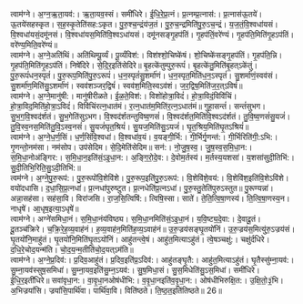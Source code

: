 

  
त्वाम॑ग्ने। अ॒ग्न॒ऋ॒ता॒यव॑:। ऋ॒ता॒यव॒स्सं। समी॑धिरे। ई॒धि॒रे॒प्र॒त्नं। प्र॒त्नम्प्र॒त्नास॑:। प्र॒त्नास॑ऊ॒तये॑। ऊ॒तये॑सहस्कृत। स॒ह॒स्कृ॒तेति॑सह:ऽकृत। पु॒रु॒श्च॒न्द्रंय॑ज॒तं। पु॒रु॒च॒न्द्रमिति॑पु॒रु॒ऽच॒न्द्रं। य॒ज॒तं॒वि॒श्वधा॑यसं। वि॒श्वधा॑यसं॒दमू॑नसं। वि॒श्वधा॑यस॒मिति॑वि॒श्वऽधा॑यसं। दमू॑नसङ्गृ॒हप॑तिं। गृ॒हप॑तिं॒वरे॑ण्यं। गृ॒हप॑ति॒मिति॑गृ॒हऽप॑तिं। वरे॑ण्य॒मिति॒वरे॑ण्यं॥  
त्वाम॑ग्ने। अ॒ग्ने॒अति॑थिं। अति॑थिम्पू॒र्व्यं। पू॒र्व्यंविश॑:। विश॑श्शो॒चिष्के॑षं। शो॒चिष्के॑सङ्गृ॒हप॑तिं। गृ॒हप॑ति॒न्नि। गृ॒हप॑ति॒मिति॑गृ॒हऽप॑तिं। निषे॑दिरे। से॒दि॒र॒इति॑सेदिरे॥ बृ॒हत्के॑तुम्पुरु॒रूपं॑। बृ॒हत्के॑तु॒मिति॑बृ॒हत्ऽके॑तुं। पु॒रु॒रूपं॑धन॒स्पृतं॑। पु॒रु॒रूप॒मिति॑पु॒रु॒ऽरूपं॑। ध॒न॒स्पृतं॑सु॒शर्मा॑णं। ध॒न॒स्पृत॒मिति॑ध॒न॒ऽस्पृतं॑। सु॒शर्मा॑णं॒स्वव॑सं। सु॒शर्मा॑ण॒मिति॑सु॒ऽशर्मा॑णं। स्वव॑शञ्जर॒द्विषं॑। स्वव॑श॒मिति॒स्वऽव॑शं। ज॒र॒द्विष॒मिति॑ज॒र॒त्ऽविषं॑॥  
त्वाम॑ग्ने। अ॒ग्ने॒मानु॑षी:। मानु॑षीरीळते। ई॒ळ॒ते॒विश॑:। विशो॑होत्रा॒विदं॑। हो॒त्रा॒विदं॒विवि॑चिं। हो॒त्रा॒विद॒मिति॑हो॒त्रा॒ऽविदं॑। विवि॑चिंरत्न॒धात॑मं। र॒त्न॒धात॑म॒मिति॑र॒त्न॒ऽधात॑मं॥ गुहा॒सन्तं॑। सन्तं॑सुभग। सु॒भ॒ग॒वि॒श्वद॑र्शतं। सु॒भ॒गेति॑सुऽभग। वि॒श्वद॑र्शतन्तुविष्व॒णसं॑। वि॒श्वद॑र्शत॒मिति॑वि॒श्वऽद॑र्शतं। तु॒वि॒ष्व॒णसं॑सु॒यजं॑। तु॒वि॒स्व॒नस॒मिति॑तु॒वि॒ऽस्व॒नसं॑। सु॒यजं॑घृत॒श्रियं॑। सु॒यज॒मिति॑सु॒ऽयजं॑। घृ॒त॒श्रिय॒मिति॑घृ॒तऽश्रियं॑॥  
त्वाम॑ग्ने। अ॒ग्ने॒ध॒र्ण॒सिं। ध॒र्ण॒सिंवि॒श्वधा॑। वि॒श्वधा॑व॒यं। व॒यङ्गी॒र्भि:। गी॒र्भिर्गृ॒णन्त॑:। गी॒र्भिरिति॑गी॒:ऽभि:। गृ॒णन्तो॒नम॑सा। नम॑सोप। उप॑सेदिम। से॒दि॒मेति॑सेदिम॥ सन॑:। नो॒जु॒ष॒स्व॒। जु॒ष॒स्व॒स॒मि॒धा॒न:। स॒मि॒धा॒नोअ॑ङ्गिर:। स॒मि॒धा॒न॒इति॑सं॒ऽइ॒धा॒न:। अ॒ङ्गि॒रो॒दे॒व:। दे॒वोम॒र्तस्य॑। म॒र्तस्य॒यशसा॑। य॒शसा॑सुदी॒तिभि॑:। सु॒दी॒तिभि॒रिति॒सु॒ऽदी॒तिभि॑:॥  
त्वम॑ग्ने। अ॒ग्ने॒पु॒रु॒रूप॑:। पु॒रु॒रूपो॑वि॒शेवि॑शे। पु॒रु॒रूप॒इति॑पु॒रु॒ऽरूप॑:। वि॒शेवि॑शे॒वय॑:। वि॒शेवि॑श॒इति॑वि॒शेऽवि॑शे। वयो॑दधासि। द॒धा॒सि॒प्र॒त्नधा॑। प्र॒त्नधा॑पुरुष्टुत। प्र॒त्नधेति॑प्र॒त्नऽधा॑। पु॒रु॒स्तु॒तेति॑पुरुऽस्तुत॥ पु॒रूण्यन्ना॑। अन्ना॒सह॑सा। सह॑सा॒वि। विरा॑जसि। रा॒ज॒सि॒त्विषि॑:। त्विषि॒स्सा। साते॑। ते॒ति॒त्वि॒षा॒णस्य॑। ति॒त्वि॒षा॒णस्य॒न। नाधृषे॑। आ॒धृष॒इत्या॒ऽधृषे॑॥  
त्वाम॑ग्ने। अग्ने॑समिधा॒नं। स॒मि॒धा॒नंय॑विष्ठ्य। स॒मि॒धा॒नमिति॑सं॒ऽइ॒धा॒नं। य॒वि॒ष्ट्य॒दे॒वा:। दे॒वादू॒तं। दू॒तञ्च॑क्रिरे। च॒क्रि॒रे॒ह॒व्य॒वाह॑नं। ह॒व्य॒वाह॑न॒मिति॑ह॒व्य॒ऽवाह॑नं॥ उ॒रु॒ज्रय॑सङ्घृ॒तयो॑निं। उ॒रु॒ज्रय॑स॒मित्यु॑रु॒ऽज्रय॑सं। घृ॒तयो॑नि॒माहु॑तं। घृ॒तयो॑नि॒मिति॑घृ॒तऽयो॑निं। आहु॑तन्त्वे॒षं। आहु॑त॒मित्याऽहु॑तं। त्वे॒षञ्चक्षु॑:। चक्षु॑र्दधिरे। द॒धि॒रे॒चोद॒यन्म॑ति। चो॒द॒य॒न्म॒तीति॑चो॒द॒यत्ऽम॑ति॥  
त्वाम॑ग्ने। अ॒ग्ने॒प्र॒दिव॑:। प्र॒दिव॒आहु॑तं। प्र॒दिव॒इति॑प्र॒ऽदिव॑:। आहु॑तङ्घृ॒तै:। आहु॑त॒मित्याऽहु॑तं। घृ॒तैस्सु॑म्ना॒यव॑:। सु॒म्ना॒यव॑स्सुष॒समिधा॑। सु॒म्ना॒यव॒इति॑सु॒म्न॒ऽयव॑:। सु॒ष॒मिधा॒सं। सु॒स॒मिधेति॑सु॒ऽस॒मिधा॑। समी॑धिरे। ई॒धि॒र॒इती॑धिरे॥ सवा॑वृधा॒न:। वा॒वृ॒धा॒नओष॑धीभि:। व॒वृ॒धा॒नइति॑व॒वृ॒धा॒न:। ओष॑धीभिरुक्षि॒त:। उ॒क्षि॒तो॒३॒॑भि। अ॒भिज्रयां॑सि। ज्रयां॑सि॒पार्थि॑वा। पार्थि॑वा॒वि। विति॑ष्ठते। ति॒ष्ठ॒त॒इति॑तिष्ठते॥ 26॥  
